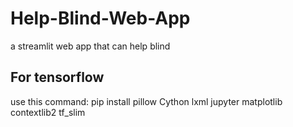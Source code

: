 # Help-Blind-Web-App
a streamlit web app that can help blind

## For tensorflow
use this command:
pip install pillow Cython lxml jupyter matplotlib contextlib2 tf_slim
